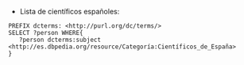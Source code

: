 * Lista de científicos españoles:
```
PREFIX dcterms: <http://purl.org/dc/terms/>
SELECT ?person WHERE{
   ?person dcterms:subject <http://es.dbpedia.org/resource/Categoría:Científicos_de_España>
}
```
